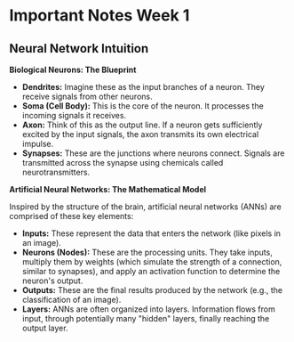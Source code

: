 # Important Notes Week 1

## Neural Network Intuition

**Biological Neurons: The Blueprint**

- **Dendrites:** Imagine these as the input branches of a neuron. They receive signals from other neurons.
- **Soma (Cell Body):** This is the core of the neuron. It processes the incoming signals it receives.
- **Axon:** Think of this as the output line. If a neuron gets sufficiently excited by the input signals, the axon transmits its own electrical impulse.
- **Synapses:** These are the junctions where neurons connect. Signals are transmitted across the synapse using chemicals called neurotransmitters.

**Artificial Neural Networks: The Mathematical Model**

Inspired by the structure of the brain, artificial neural networks (ANNs) are comprised of these key elements:

- **Inputs:** These represent the data that enters the network (like pixels in an image).
- **Neurons (Nodes):** These are the processing units. They take inputs, multiply them by weights (which simulate the strength of a connection, similar to synapses), and apply an activation function to determine the neuron's output.
- **Outputs:** These are the final results produced by the network (e.g., the classification of an image).
- **Layers:** ANNs are often organized into layers. Information flows from input, through potentially many "hidden" layers, finally reaching the output layer.
